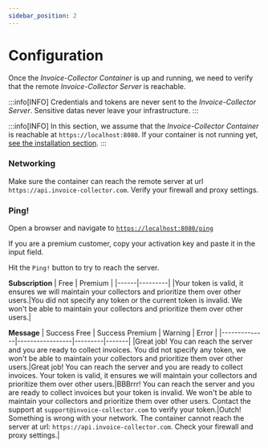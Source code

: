 ```yaml
---
sidebar_position: 2
---
```


# Configuration

Once the _Invoice-Collector Container_ is up and running, we need to verify that the remote _Invoice-Collector Server_ is reachable.

:::info[INFO]
Credentials and tokens are never sent to the _Invoice-Collector Server_. Sensitive datas never leave your infrastructure.
:::

:::info[INFO]
In this section, we assume that the _Invoice-Collector Container_ is reachable at `https://localhost:8080`. If your container is not running yet, [see the installation section](./installation.md).
:::

### Networking

Make sure the container can reach the remote server at url `https://api.invoice-collector.com`. Verify your firewall and proxy settings.

### Ping!

Open a browser and navigate to [`https://localhost:8080/ping`](https://localhost:8080/ping)

<!-- image of ping -->

If you are a premium customer, copy your activation key and paste it in the input field.

Hit the `Ping!` button to try to reach the server.

**Subscription**
| Free | Premium |
|------|---------|
|Your token is valid, it ensures we will maintain your collectors and prioritize them over other users.|You did not specify any token or the current token is invalid. We won't be able to maintain your collectors and prioritize them over other users.|

**Message**
| Success Free | Success Premium | Warning | Error |
|--------------|-----------------|---------|-------|
|Great job! You can reach the server and you are ready to collect invoices. You did not specify any token, we won't be able to maintain your collectors and prioritize them over other users.|Great job! You can reach the server and you are ready to collect invoices. Your token is valid, it ensures we will maintain your collectors and prioritize them over other users.|BBBrrr! You can reach the server and you are ready to collect invoices but your token is invalid. We won't be able to maintain your collectors and prioritize them over other users. Contact the support at `support@invoice-collector.com` to verify your token.|Outch! Something is wrong with your network. The container cannot reach the server at url: `https://api.invoice-collector.com`. Check your firewall and proxy settings.|
